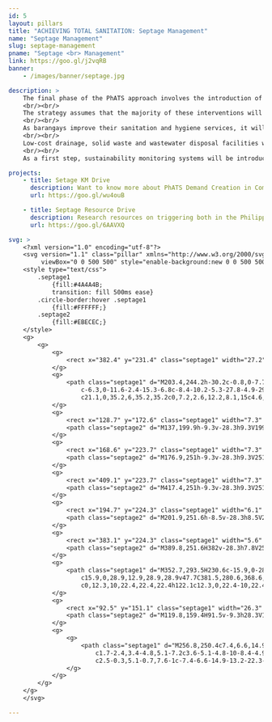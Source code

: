 ```yaml
---
id: 5
layout: pillars
title: "ACHIEVING TOTAL SANITATION: Septage Management"
name: "Septage Management"
slug: septage-management
pname: "Septage <br> Management"
link: https://goo.gl/j2vqRB
banner:
    - /images/banner/septage.jpg

description: >
    The final phase of the PhATS approach involves the introduction of the safe management of solid and liquid wastes, including drainage and the recycling and reuse of waste; and the development and strengthening of water quality monitoring systems, allied with the promotion of water supply protection, sanitary surveys, and safe water storage and handling.
    <br/><br/>
    The strategy assumes that the majority of these interventions will be piloted in the most progressive barangays and municipalities, with a focus on barangays that have either graduated to G2 Sustainable Sanitation barangay status, or seem likely to graduate in the near future. The intention is not to promote expensive, high-technology approaches, but to develop and refine simple and appropriate technologies and systems that can be implemented, operated and maintained by resource-scarce local governments in the typhoon-affected areas.
    <br/><br/>
    As barangays improve their sanitation and hygiene services, it will become important to introduce basic water safety planning and public health monitoring systems that are designed to detect major sanitation, hygiene or water supply problems. Point of use water quality testing and response protocols will be developed and piloted in G1 and G2 barangays, accompanied by advocacy to LGUS for the allocation of appropriate budgets and resources to sustain these services.
    <br/><br/>
    Low-cost drainage, solid waste and wastewater disposal facilities will be constructed to demonstrate and promote cost-effective waste management solutions, and encourage LGUs to work towards G3 Total Sanitation Barangay status. Where septic tanks are preferred or required (due to potential contamination of vulnerable groundwater or surface water resources), faecal sludge management (FSM) systems should be introduced. These systems will need to be appropriate for the largely rural contexts in which most implementing partners will be working, focusing on technologies and approaches that can be implemented and maintained by low capacity local governments and small private providers, in recognition that few previous FSM interventions in the Philippines have been either successful or sustainable.
    <br/><br/>
    As a first step, sustainability monitoring systems will be introduced as part of the G2 graduation process, with the aim of tracking what happens to toilet pits and septic tanks as they fill up and start to cause problems – whether pits are emptied or replaced; whether septic tanks are regularly desludged; whether effluent from either toilet pits or septic tanks contaminates local water bodies or open spaces; and whether any removed pit contents or septic sludge are then safely transported, treated or disposed. Improved information on the extent and nature of these sustainability problems will be an important driver for local governments and sanitation stakeholders to finance, develop and implement appropriate solutions in areas that face public health hazards associated with unsafe sanitation and waste management systems.

projects:
    - title: Setage KM Drive
      description: Want to know more about PhATS Demand Creation in Communities? Check out the latest Knowledge Management Pieces!
      url: https://goo.gl/wu4ouB

    - title: Septage Resource Drive
      description: Research resources on triggering both in the Philippines and around the world can be found here.
      url: https://goo.gl/6AAVXQ

svg: >      
    <?xml version="1.0" encoding="utf-8"?>
    <svg version="1.1" class="pillar" xmlns="http://www.w3.org/2000/svg" xmlns:xlink="http://www.w3.org/1999/xlink" x="0px" y="0px"
         viewBox="0 0 500 500" style="enable-background:new 0 0 500 500;" xml:space="preserve">
    <style type="text/css">
        .septage1
            {fill:#4A4A4B;
            transition: fill 500ms ease}
        .circle-border:hover .septage1
            {fill:#FFFFFF;}
        .septage2
            {fill:#EBECEC;}
    </style>
    <g>
        <g>
            <g>
                <rect x="382.4" y="231.4" class="septage1" width="27.2" height="12.3"/>
            </g>
            <g>
                <path class="septage1" d="M203.4,244.2h-30.2c-0.8,0-7.7-0.1-14.9-3.7c-10-5-15.6-14.5-15.6-26.8c0-19.2-5.3-22.2-22.2-22.2
                    c-6.3,0-11.6-2.4-15.3-6.8c-8.4-10.2-5.3-27.8-4.9-29.8l12.7,2.5c-1,5.2-1.3,15,2.2,19.1c0.8,1,2.1,2.1,5.3,2.1
                    c21.1,0,35.2,6,35.2,35.2c0,7.2,2.6,12.2,8.1,15c4.6,2.4,9.4,2.5,9.4,2.5h30.2V244.2z"/>
            </g>
            <g>
                <rect x="128.7" y="172.6" class="septage1" width="7.3" height="26.3"/>
                <path class="septage2" d="M137,199.9h-9.3v-28.3h9.3V199.9z M129.6,198h5.4v-24.4h-5.4V198z"/>
            </g>
            <g>
                <rect x="168.6" y="223.7" class="septage1" width="7.3" height="26.3"/>
                <path class="septage2" d="M176.9,251h-9.3v-28.3h9.3V251z M169.6,249h5.4v-24.4h-5.4V249z"/>
            </g>
            <g>
                <rect x="409.1" y="223.7" class="septage1" width="7.3" height="26.3"/>
                <path class="septage2" d="M417.4,251h-9.3v-28.3h9.3V251z M410.1,249h5.4v-24.4h-5.4V249z"/>
            </g>
            <g>
                <rect x="194.7" y="224.3" class="septage1" width="6.1" height="26.3"/>
                <path class="septage2" d="M201.9,251.6h-8.5v-28.3h8.5V251.6z M195.9,249.7h3.6v-24.4h-3.6V249.7z"/>
            </g>
            <g>
                <rect x="383.1" y="224.3" class="septage1" width="5.6" height="26.3"/>
                <path class="septage2" d="M389.8,251.6H382v-28.3h7.8V251.6z M384.2,249.7h3.3v-24.4h-3.3V249.7z"/>
            </g>
            <g>
                <path class="septage1" d="M352.7,293.5H230.6c-15.9,0-28.9-12.9-28.9-28.9v-47.7c0-15.9,12.9-28.9,28.9-28.9h122.1
                    c15.9,0,28.9,12.9,28.9,28.9v47.7C381.5,280.6,368.6,293.5,352.7,293.5z M230.6,194.6c-12.3,0-22.4,10-22.4,22.4v47.7
                    c0,12.3,10,22.4,22.4,22.4h122.1c12.3,0,22.4-10,22.4-22.4v-47.7c0-12.3-10-22.4-22.4-22.4H230.6z"/>
            </g>
            <g>
                <rect x="92.5" y="151.1" class="septage1" width="26.3" height="7.3"/>
                <path class="septage2" d="M119.8,159.4H91.5v-9.3h28.3V159.4z M93.5,157.5h24.4v-5.4H93.5V157.5z"/>
            </g>
            <g>
                <g>
                    <path class="septage1" d="M256.8,250.4c7.4,6.6,14.9,13.2,22.3,19.7c2.5,2.2,5.8,1.7,7.6-1c11.8-16.7,23.6-33.4,35.4-50.2
                        c1.7-2.4,3.4-4.8,5.1-7.2c3.6-5.1-4.8-10-8.4-4.9c-11.8,16.7-23.6,33.4-35.4,50.2c-1.7,2.4-3.4,4.8-5.1,7.2
                        c2.5-0.3,5.1-0.7,7.6-1c-7.4-6.6-14.9-13.2-22.3-19.7C259,239.4,252.1,246.3,256.8,250.4L256.8,250.4z"/>
                </g>
            </g>
        </g>
    </g>
    </svg>

---
```

